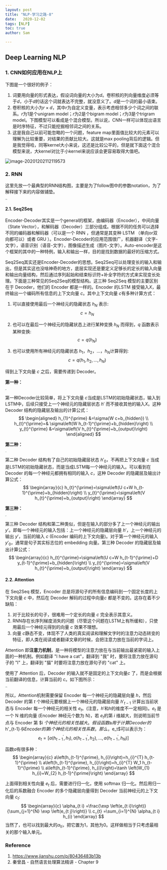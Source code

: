 ```yaml
---
layout: post
title: "NLP-学习之路-8"
date:   2020-12-02
tags: [NLP]
toc: true
author: Sam

---
```


## Deep Learning NLP

### 1. CNN如何应用在NLP上

下图是一个很好的例子：

1. 词要用向量的形式表达，假设词向量的大小为$d$。卷积核的列向量维度必须等于$d$，小于$d$的话这个词就表达不完整，就没意义了。$d$是一个词的最小语束。
2. 卷积核的大小为$r \times d$，其中$r$为自定义变量，表示考虑相邻多少个词之间的联系。$r$为1是个unigram model；$r$为2是个bigram model；$r$为3是个trigram model。下图模型可以看成是个混合模型。所以说，CNN一样可以体现出语言是时序特征，不过只能挖掘相邻词之间的关系。
3. 这是我自己以前可能忽略的一个问题，feature map里面值比较大的元素可以理解为比较重要，对结果的贡献比较大。这就是max pooling背后的逻辑。但是我觉得哈，同等kernel大小来说，这还是比较公平的，但是就下面这个混合模型来说，大kernel对比于小kernel来说应该会更容易取得大值吧。

![image-20201202112119573](https://i.loli.net/2020/12/02/dJ4jrVqbioKPvTm.png)





### 2. RNN

这里先放一个最典型的RNN结构图，主要是为了follow图中的参数notation，为了解释接下来的内容做铺垫。

<img src="https://i.loli.net/2020/12/03/hJRfCc2b3knpWaF.png" alt="img" style="zoom: 15%;" />



#### 2.1. Seq2Seq

Encoder-Decoder其实是一个general的框架，由编码器（Encoder），中间向量（State Vector），和解码器（Decoder）三部分组成。根据不同的任务可以选择不同的编码器和解码器（可以是一个 RNN ，但通常是其变种 LSTM （单向or双向都可以）或者 GRU ）。Encoder-Decoder的应用范围很广，机器翻译（文字-文字），语音识别（语音-文字），图像描述生成（图片-文字）。Auto-encoder是这个框架的其中的一种特例，输入和输出一样，目的是找到数据的最好的压缩方式。

Seq2Seq其实还是Encoder-Decoder的思想。Seq2Seq可以处理变长的输入和输出，但是其实这也没啥神奇的地方，底层实现还是要定义足够长的定长的输入向量和输出向量结构，然后通过序列起始和结束标识符+补全字符的方式来实现变长处理。下面是三种常见的Seq2Seq的模型结构。这三种 Seq2Seq 模型的主要区别在于 Decoder，他们的 Encoder 都是一样的。Encoder 的LSTM 接受输入$X$，最终输出一个编码所有信息的上下文向量 $c$。其中上下文向量 $c$有多种计算方式：

1. 可以直接使用最后一个神经元的隐藏状态 $h_N$ 表示:
   $$
   c=h_{N}
   $$
   
2. 也可以在最后一个神经元的隐藏状态上进行某种变换 $h_N$ 而得到，$q$ 函数表示某种变换:
   $$
   c=q(h_{N})
   $$
   
3. 也可以使用所有神经元的隐藏状态 $h_1$，$h_2$，...，$h_N$计算得到:
   $$
   c=q(h_1,h_2,...,h_N)
   $$
   

得到上下文向量 $c$ 之后，需要传递到 Decoder。



**第一种：**

<img src="https://i.loli.net/2020/12/03/SJ8FrXzWpEBLwRC.png" alt="img" style="zoom: 10%;" />



第一种Decoder比较简单，将上下文向量 $c$当成是LSTM的初始隐藏状态，输入到LSTM中，后续只接受上一个神经元的隐藏层状态 $h'$ 而不接收其他的输入$X$。这种Decoder 结构的隐藏层及输出的计算公式：
$$
\begin{aligned}
h_{1}^{\prime} &=\sigma(W c+b_{hidden}) \\
h_{t}^{\prime}=& \sigma\left(W h_{t-1}^{\prime}+b_{hidden}\right) \\
y_{t}^{\prime} &=\sigma\left(V h_{t}^{\prime}+b_{output}\right)
\end{aligned}
$$




**第二种：**

<img src="https://i.loli.net/2020/12/03/GgPdxjvDM6JZXwH.png" alt="img" style="zoom:10%;" />



第二种 Decoder 结构有了自己的初始隐藏层状态 $h'_0$，不再把上下文向量 $c$ 当成是LSTM的初始隐藏状态，而是当成LSTM每一个神经元的输入。可以看到在 Decoder 的每一个神经元都拥有相同的输入 $c$，这种 Decoder 的隐藏层及输出计算公式：
$$
\begin{array}{c}
h_{t}^{\prime}=\sigma\left(U c+W h_{t-1}^{\prime}+b_{hidden}\right) \\
y_{t}^{\prime}=\sigma\left(V h_{t}^{\prime}+b_{output}\right)
\end{array}
$$




**第三种：**

<img src="https://i.loli.net/2020/12/03/wmW7nsRzC6DeJFL.png" alt="img" style="zoom:10%;" />



第三种 Decoder 结构和第二种类似，但是在输入的部分多了上一个神经元的输出 $y'$。即每一个神经元的输入包括：上一个神经元的隐藏层向量 $h'$，上一个神经元的输出 $y'$，当前的输入 $c$ (Encoder 编码的上下文向量)。对于第一个神经元的输入 $y'_0$，通常是句子其实标志位的 embedding 向量。第三种 Decoder 的隐藏层及输出计算公式：
$$
\begin{array}{c}
h_{t}^{\prime}=\sigma\left(U c+W h_{t-1}^{\prime}+D y_{t-1}^{\prime}+b_{hidden}\right) \\
y_{t}^{\prime}=\sigma\left(V h_{t}^{\prime}+b_{output}\right)
\end{array}
$$


#### 2.2. Attention

在 Seq2Seq 模型，Encoder 总是将源句子的所有信息编码到一个固定长度的上下文向量 $c$ 中，然后在 Decoder 解码的过程中向量$c$ 都是不变的。这存在着不少缺陷：

1. 对于比较长的句子，很难用一个定长的向量 $c$ 完全表示其意义。
2. RNN存在长序列梯度消失的问题（尽管这个问题在LSTM上有所缓和），只使用最后一个神经元得到的向量 $c$ 效果不理想。
3. 向量 $c$静态不变，体现不了人类的真实阅读和理解文字时的注意力动态转变的特征，即人类在阅读或者翻译文章的时候，会把注意力放在当前的字词上。



Attention 即**注意力机制**，是一种将模型的注意力放在与当前输出最紧密的输入上面的一种机制。例如翻译 "I have a cat"，翻译到 "我" 时，要将注意力放在源句子的 "I" 上，翻译到 "猫" 时要将注意力放在源句子的 "cat" 上。



使用了 Attention 后，Decoder 的输入就不是固定的上下文向量$c$ 了，而是会根据当前翻译的信息，计算当前的 $c$。如下图所示：

<img src="https://i.loli.net/2020/12/03/ktHRzafxSPqlXWF.png" alt="img" style="zoom:15%;" />

所以，Attention机制需要保留 Encoder 每一个神经元的隐藏层向量 $h$，然后 Decoder 的第 $t$ 个神经元要根据上一个神经元的隐藏层向量 $h'_{t-1}$ 计算出当前状态与 Encoder 每一个神经元的相关性 $e_t$。(注意，$h'$和$h$的维度不一定相同)。$e_t$ 是一个 N 维的向量 (Encoder 神经元个数为 N)，若 $e_t$的第 $i$ 维越大，则说明当前节点与 Encoder 第 $i $个神经元的相关性越大。假设函数$a$用于计算Decoder的$h'_{t-1}$与Encoder的第$i$个神经元的相关性系数，那么，$e_t$可以表示为：
$$
e_{t}=\left[a\left(h_{t-1}^{\prime}, h_{1}\right), a\left(h_{t-1}^{\prime}, h_{2}\right), \ldots, a\left(h_{t-1}^{\prime}, h_{N}\right)\right]
$$


函数$a$有很多种：
$$
\begin{array}{c}
a\left(h_{t-1}^{\prime}, h_{i}\right)=h_{i}^{T} h_{t-1}^{\prime} \\
a\left(h_{t-1}^{\prime}, h_{i}\right)=h_{i}^{T} W_1 h_{t-1}^{\prime} \\
a\left(h_{t-1}^{\prime}, h_{i}\right)=\tanh \left(W_{1} h_{i}+W_{2} h_{t-1}^{\prime}\right)
\end{array}
$$


上面得到相关性向量 $e_t$ 后，需要进行归一化，使用 softmax 归一化。然后用归一化后的系数融合 Encoder 的多个隐藏层向量得到 Decoder 当前神经元的上下文向量 $c_t$:
$$
\begin{array}{c}
\alpha_{t i} =\frac{\exp \left(e_{t i}\right)}{\sum_{j=1}^{N} \exp \left(e_{t j}\right)} \\
c_{t} =\sum_{i=1}^{N} \alpha_{t i} h_{i}
\end{array}
$$
当然了，也可以找到最大的$\alpha_{t i}$，把它置为1，其他为0。这样做相当于只考虑最相关的那个输入单元。



### Reference

1. https://www.jianshu.com/p/80436483b13b
2. 秦曾昌 - 自然语言处理算法精讲 - Chapter 9